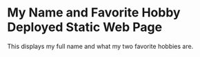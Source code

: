 # My Name and Favorite Hobby Deployed Static Web Page
This displays my full name and what my two favorite hobbies are.